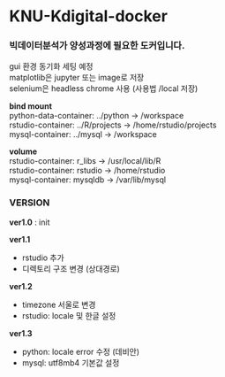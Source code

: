 # KNU-Kdigital-docker 
### 빅데이터분석가 양성과정에 필요한 도커입니다.</br>


gui 환경 동기화 세팅 예정</br>
matplotlib은 jupyter 또는 image로 저장</br>
selenium은 headless chrome 사용 (사용법 /local 저장)</br>


**bind mount**</br>
python-data-container: ../python -> /workspace</br>
rstudio-container: ../R/projects -> /home/rstudio/projects</br>
mysql-container: ../mysql -> /workspace</br>

**volume**</br>
rstudio-container: r_libs -> /usr/local/lib/R</br>
rstudio-container: rstudio -> /home/rstudio</br>
mysql-container: mysqldb -> /var/lib/mysql</br>

### VERSION

**ver1.0** : init

**ver1.1**
- rstudio 추가
- 디렉토리 구조 변경 (상대경로)

**ver1.2**
- timezone 서울로 변경
- rstudio: locale 및 한글 설정

**ver1.3**
- python: locale error 수정 (데비안)
- mysql: utf8mb4 기본값 설정